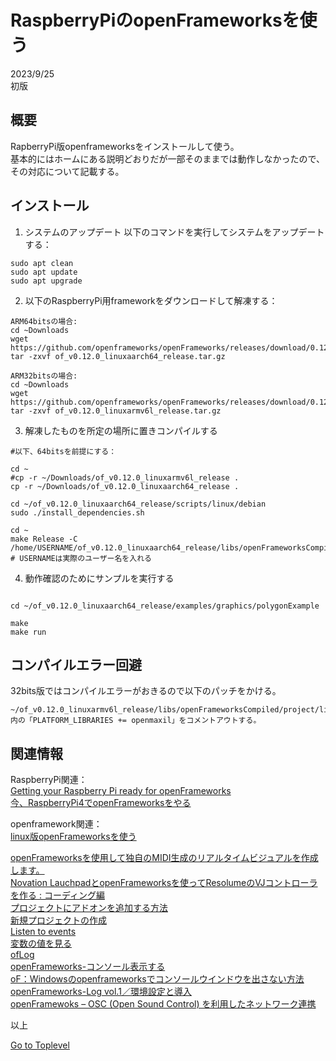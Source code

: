     
# RaspberryPiのopenFrameworksを使う  

2023/9/25      
初版    
  
## 概要    
RapberryPi版openframeworksをインストールして使う。  
基本的にはホームにある説明どおりだが一部そのままでは動作しなかったので、その対応について記載する。  

## インストール

1. システムのアップデート
以下のコマンドを実行してシステムをアップデートする：  
```
sudo apt clean
sudo apt update
sudo apt upgrade

```

2. 以下のRaspberryPi用frameworkをダウンロードして解凍する： 

```
ARM64bitsの場合:
cd ~Downloads
wget https://github.com/openframeworks/openFrameworks/releases/download/0.12.0/of_v0.12.0_linuxaarch64_release.tar.gz
tar -zxvf of_v0.12.0_linuxaarch64_release.tar.gz

ARM32bitsの場合:
cd ~Downloads
wget https://github.com/openframeworks/openFrameworks/releases/download/0.12.0/of_v0.12.0_linuxarmv6l_release.tar.gz
tar -zxvf of_v0.12.0_linuxarmv6l_release.tar.gz

```

3. 解凍したものを所定の場所に置きコンパイルする

```
#以下、64bitsを前提にする：

cd ~
#cp -r ~/Downloads/of_v0.12.0_linuxarmv6l_release .
cp -r ~/Downloads/of_v0.12.0_linuxaarch64_release .

cd ~/of_v0.12.0_linuxaarch64_release/scripts/linux/debian
sudo ./install_dependencies.sh

cd ~
make Release -C /home/USERNAME/of_v0.12.0_linuxaarch64_release/libs/openFrameworksCompiled/project
# USERNAMEは実際のユーザー名を入れる

```

4. 動作確認のためにサンプルを実行する

```

cd ~/of_v0.12.0_linuxaarch64_release/examples/graphics/polygonExample

make
make run

```
## コンパイルエラー回避
32bits版ではコンパイルエラーがおきるので以下のパッチをかける。
```
~/of_v0.12.0_linuxarmv6l_release/libs/openFrameworksCompiled/project/linuxarmv6l/config.linuxarmv6l.default.mk
内の「PLATFORM_LIBRARIES += openmaxil」をコメントアウトする。 

```

## 関連情報  
RaspberryPi関連：  
[Getting your Raspberry Pi ready for openFrameworks](https://openframeworks.cc/setup/raspberrypi/raspberry-pi-getting-started/)  
[今、RaspberryPi4でopenFrameworksをやる](https://keitamiyashita.com/index/rpi4-openframeworks/)  

openframework関連：   
[linux版openFrameworksを使う](https://xshigee.github.io/web0/md/ofx_linux.html)  

[openFrameworksを使用して独自のMIDI生成のリアルタイムビジュアルを作成します。](https://ask.audio/articles/bcreate-your-own-midi-generated-realtime-visuals-with-openframeworks/ja)  
[Novation LauchpadとopenFrameworksを使ってResolumeのVJコントローラを作る : コーディング編](https://artteknika.hatenablog.com/entry/2016/09/30/223230)  
[プロジェクトにアドオンを追加する方法](https://openframeworks.cc/ja/learning/01_basics/how_to_add_addon_to_project/)   
[新規プロジェクトの作成](https://openframeworks.cc/ja/learning/01_basics/create_a_new_project/)  
[Listen to events](https://openframeworks.cc/learning/06_events/event_example_how_to/)  
[変数の値を見る](https://openframeworks.cc/ja/learning/01_basics/how_to_view_value/)  
[ofLog](https://openframeworks.cc/documentation/utils/ofLog/)  
[openFrameworks-コンソール表示する](https://qiita.com/y_UM4/items/99c875a7a32056d006b5)  
[oF：Windowsのopenframeworksでコンソールウインドウを出さない方法](http://wishupon.me/?p=312)  
[openFrameworks-Log vol.1／環境設定と導入](https://barbegenerativediary.com/tutorials/openframeworks-log-1-setup/)  
[openFramewoks – OSC (Open Sound Control) を利用したネットワーク連携](https://yoppa.org/ma2_10/2279.html)  


以上  

[Go to Toplevel](https://xshigee.github.io/web0/)  

